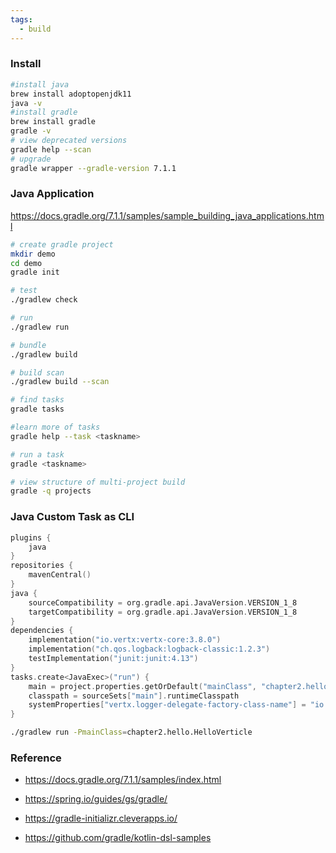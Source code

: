 ```yaml
---
tags:
  - build
---
```


### Install

```bash
#install java
brew install adoptopenjdk11
java -v
#install gradle
brew install gradle
gradle -v
# view deprecated versions
gradle help --scan
# upgrade
gradle wrapper --gradle-version 7.1.1
```

### Java Application

https://docs.gradle.org/7.1.1/samples/sample_building_java_applications.html

```bash
# create gradle project
mkdir demo
cd demo
gradle init

# test
./gradlew check

# run
./gradlew run

# bundle
./gradlew build

# build scan
./gradlew build --scan

# find tasks
gradle tasks

#learn more of tasks
gradle help --task <taskname>

# run a task
gradle <taskname>

# view structure of multi-project build
gradle -q projects
```

### Java Custom Task as CLI

```kotlin
plugins {
    java
}
repositories {
    mavenCentral()
}
java {
    sourceCompatibility = org.gradle.api.JavaVersion.VERSION_1_8
    targetCompatibility = org.gradle.api.JavaVersion.VERSION_1_8
}
dependencies {
    implementation("io.vertx:vertx-core:3.8.0")
    implementation("ch.qos.logback:logback-classic:1.2.3")
    testImplementation("junit:junit:4.13")
}
tasks.create<JavaExec>("run") {
    main = project.properties.getOrDefault("mainClass", "chapter2.hello.Deployer") as String
    classpath = sourceSets["main"].runtimeClasspath
    systemProperties["vertx.logger-delegate-factory-class-name"] = "io.vertx.core.logging.SLF4JLogDelegateFactory"
}
```

```bash
./gradlew run -PmainClass=chapter2.hello.HelloVerticle
```

### Reference

- https://docs.gradle.org/7.1.1/samples/index.html

- https://spring.io/guides/gs/gradle/
- https://gradle-initializr.cleverapps.io/
- https://github.com/gradle/kotlin-dsl-samples
